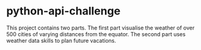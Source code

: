 # python-api-challenge
This project contains two parts. The first part visualise the weather of over 500 cities of varying distances from the equator. The second part uses weather data skills to plan future vacations.
